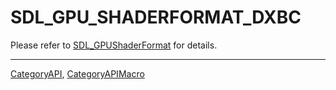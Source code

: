 # SDL_GPU_SHADERFORMAT_DXBC

Please refer to [SDL_GPUShaderFormat](SDL_GPUShaderFormat) for details.

----
[CategoryAPI](CategoryAPI), [CategoryAPIMacro](CategoryAPIMacro)

